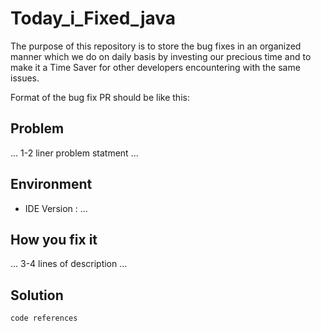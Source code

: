 # Today_i_Fixed_java

The purpose of this repository is to store the bug fixes in an organized manner which we do on daily basis by investing our precious time and to make it a Time Saver for other developers encountering with the same issues.

Format of the bug fix PR should be like this:

## Problem
...  1-2 liner problem statment  ...

## Environment
- IDE Version : ...

## How you fix it
...  3-4 lines of description  ...

## Solution
```code references```
